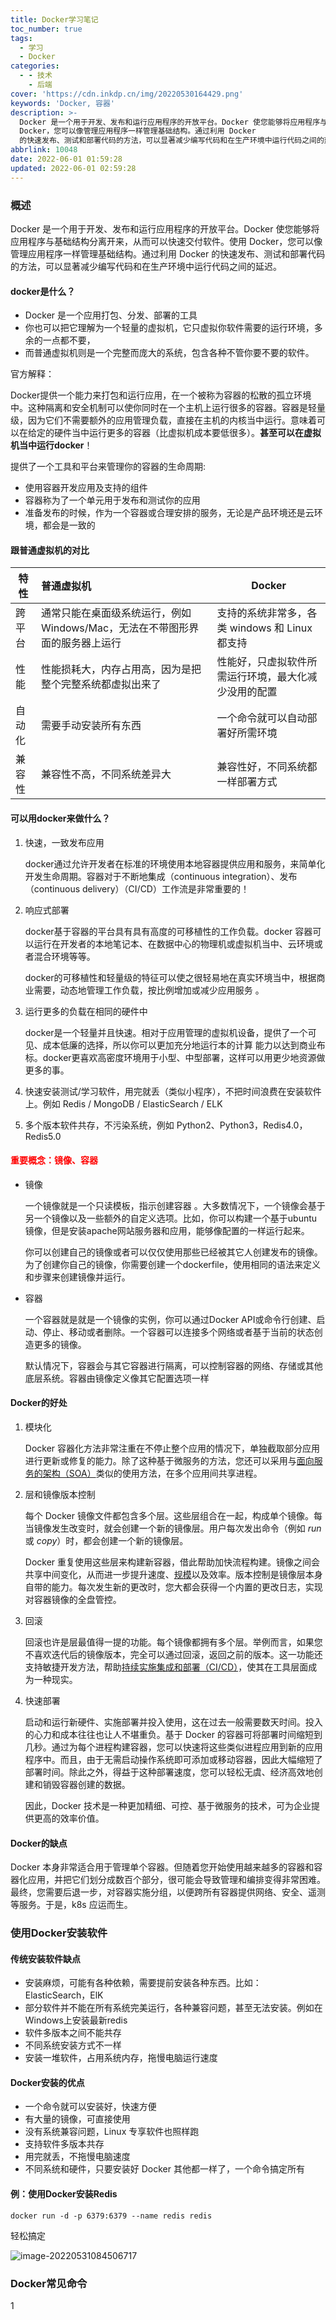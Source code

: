 ```yaml
---
title: Docker学习笔记
toc_number: true
tags:
  - 学习
  - Docker
categories:
  - - 技术
    - 后端
cover: 'https://cdn.inkdp.cn/img/20220530164429.png'
keywords: 'Docker, 容器'
description: >-
  Docker 是一个用于开发、发布和运行应用程序的开放平台。Docker 使您能够将应用程序与基础结构分离开来，从而可以快速交付软件。使用
  Docker，您可以像管理应用程序一样管理基础结构。通过利用 Docker
  的快速发布、测试和部署代码的方法，可以显著减少编写代码和在生产环境中运行代码之间的延迟。
abbrlink: 10048
date: 2022-06-01 01:59:28
updated: 2022-06-01 02:59:28
---
```



### 概述

Docker 是一个用于开发、发布和运行应用程序的开放平台。Docker 使您能够将应用程序与基础结构分离开来，从而可以快速交付软件。使用 Docker，您可以像管理应用程序一样管理基础结构。通过利用 Docker 的快速发布、测试和部署代码的方法，可以显著减少编写代码和在生产环境中运行代码之间的延迟。

#### docker是什么？

- Docker 是一个应用打包、分发、部署的工具
- 你也可以把它理解为一个轻量的虚拟机，它只虚拟你软件需要的运行环境，多余的一点都不要，
- 而普通虚拟机则是一个完整而庞大的系统，包含各种不管你要不要的软件。

官方解释：

Docker提供一个能力来打包和运行应用，在一个被称为容器的松散的孤立环境中。这种隔离和安全机制可以使你同时在一个主机上运行很多的容器。容器是轻量级，因为它们不需要额外的应用管理负载，直接在主机的内核当中运行。意味着可以在给定的硬件当中运行更多的容器（比虚拟机成本要低很多）。**甚至可以在虚拟机当中运行docker**！

提供了一个工具和平台来管理你的容器的生命周期:

- 使用容器开发应用及支持的组件
- 容器称为了一个单元用于发布和测试你的应用
- 准备发布的时候，作为一个容器或合理安排的服务，无论是产品环境还是云环境，都会是一致的

#### 跟普通虚拟机的对比

| 特性   | 普通虚拟机                                                   | Docker                                               |
| ------ | :----------------------------------------------------------- | ---------------------------------------------------- |
| 跨平台 | 通常只能在桌面级系统运行，例如 Windows/Mac，无法在不带图形界面的服务器上运行 | 支持的系统非常多，各类 windows 和 Linux 都支持       |
| 性能   | 性能损耗大，内存占用高，因为是把整个完整系统都虚拟出来了     | 性能好，只虚拟软件所需运行环境，最大化减少没用的配置 |
| 自动化 | 需要手动安装所有东西                                         | 一个命令就可以自动部署好所需环境                     |
| 兼容性 | 兼容性不高，不同系统差异大                                   | 兼容性好，不同系统都一样部署方式                     |

#### 可以用docker来做什么？

1. 快速，一致发布应用

   docker通过允许开发者在标准的环境使用本地容器提供应用和服务，来简单化开发生命周期。容器对于不断地集成（continuous integration）、发布（continuous delivery）（CI/CD）工作流是非常重要的！

2. 响应式部署

   docker基于容器的平台具有具有高度的可移植性的工作负载。docker 容器可以运行在开发者的本地笔记本、在数据中心的物理机或虚拟机当中、云环境或者混合环境等等。

   docker的可移植性和轻量级的特征可以使之很轻易地在真实环境当中，根据商业需要，动态地管理工作负载，按比例增加或减少应用服务 。

3. 运行更多的负载在相同的硬件中

   docker是一个轻量并且快速。相对于应用管理的虚拟机设备，提供了一个可见、成本低廉的选择，所以你可以更加充分地运行本的计算 能力以达到商业布标。docker更喜欢高密度环境用于小型、中型部署，这样可以用更少地资源做更多的事。

4. 快速安装测试/学习软件，用完就丢（类似小程序），不把时间浪费在安装软件上。例如 Redis / MongoDB / ElasticSearch / ELK

5. 多个版本软件共存，不污染系统，例如 Python2、Python3，Redis4.0，Redis5.0

####  <font color="red">重要概念：镜像、容器</font>

- 镜像

  一个镜像就是一个只读模板，指示创建容器 。大多数情况下，一个镜像会基于另一个镜像以及一些额外的自定义选项。比如，你可以构建一个基于ubuntu镜像，但是安装apache网站服务器和应用，能够像配置的一样运行起来。

  你可以创建自己的镜像或者可以仅仅使用那些已经被其它人创建发布的镜像。为了创建你自己的镜像，你需要创建一个dockerfile，使用相同的语法来定义和步骤来创建镜像并运行。

- 容器

  一个容器就是就是一个镜像的实例，你可以通过Docker API或命令行创建、启动、停止、移动或者删除。一个容器可以连接多个网络或者基于当前的状态创造更多的镜像。

  默认情况下，容器会与其它容器进行隔离，可以控制容器的网络、存储或其他底层系统。容器由镜像定义像其它配置选项一样

#### Docker的好处

1. 模块化

   Docker 容器化方法非常注重在不停止整个应用的情况下，单独截取部分应用进行更新或修复的能力。除了这种基于微服务的方法，您还可以采用与[面向服务的架构（SOA）](https://baike.baidu.com/item/SOA/2140650)类似的使用方法，在多个应用间共享进程。

2. 层和镜像版本控制

   每个 Docker 镜像文件都包含多个层。这些层组合在一起，构成单个镜像。每当镜像发生改变时，就会创建一个新的镜像层。用户每次发出命令（例如 *run* 或 *copy*）时，都会创建一个新的镜像层。

   Docker 重复使用这些层来构建新容器，借此帮助加快流程构建。镜像之间会共享中间变化，从而进一步提升速度、[规模](http://developers.redhat.com/blog/2016/03/09/more-about-docker-images-size/)以及效率。版本控制是镜像层本身自带的能力。每次发生新的更改时，您大都会获得一个内置的更改日志，实现对容器镜像的全盘管控。

3. 回滚

   回滚也许是层最值得一提的功能。每个镜像都拥有多个层。举例而言，如果您不喜欢迭代后的镜像版本，完全可以通过回滚，返回之前的版本。这一功能还支持敏捷开发方法，帮助[持续实施集成和部署（CI/CD）](https://www.redhat.com/zh/topics/devops/what-is-ci-cd)，使其在工具层面成为一种现实。

4. 快速部署

   启动和运行新硬件、实施部署并投入使用，这在过去一般需要数天时间。投入的心力和成本往往也让人不堪重负。基于 Docker 的容器可将部署时间缩短到几秒。通过为每个进程构建容器，您可以快速将这些类似进程应用到新的应用程序中。而且，由于无需启动操作系统即可添加或移动容器，因此大幅缩短了部署时间。除此之外，得益于这种部署速度，您可以轻松无虞、经济高效地创建和销毁容器创建的数据。

   因此，Docker 技术是一种更加精细、可控、基于微服务的技术，可为企业提供更高的效率价值。

####  Docker的缺点

Docker 本身非常适合用于管理单个容器。但随着您开始使用越来越多的容器和容器化应用，并把它们划分成数百个部分，很可能会导致管理和编排变得非常困难。最终，您需要后退一步，对容器实施分组，以便跨所有容器提供网络、安全、遥测等服务。于是，k8s 应运而生。

### 使用Docker安装软件

#### 传统安装软件缺点

- 安装麻烦，可能有各种依赖，需要提前安装各种东西。比如：ElasticSearch，ElK
- 部分软件并不能在所有系统完美运行，各种兼容问题，甚至无法安装。例如在Windows上安装最新redis
- 软件多版本之间不能共存
- 不同系统安装方式不一样
- 安装一堆软件，占用系统内存，拖慢电脑运行速度

#### Docker安装的优点

- 一个命令就可以安装好，快速方便
- 有大量的镜像，可直接使用
- 没有系统兼容问题，Linux 专享软件也照样跑
- 支持软件多版本共存
- 用完就丢，不拖慢电脑速度
- 不同系统和硬件，只要安装好 Docker 其他都一样了，一个命令搞定所有

#### 例：使用Docker安装Redis

`docker run -d -p 6379:6379 --name redis redis`

轻松搞定

![image-20220531084506717](https://cdn.inkdp.cn/img/20220531084506.png)

### Docker常见命令

1

